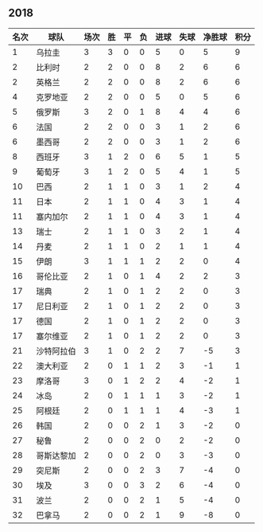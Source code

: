 ## 2018

|名次|球队|场次|胜|平|负|进球|失球|净胜球|积分|
|---|---|---|---|---|---|---|---|---|---|
|1|乌拉圭|3|3|0|0|5|0|5|9|
|2|比利时|2|2|0|0|8|2|6|6|
|2|英格兰|2|2|0|0|8|2|6|6|
|4|克罗地亚|2|2|0|0|5|0|5|6|
|5|俄罗斯|3|2|0|1|8|4|4|6|
|6|法国|2|2|0|0|3|1|2|6|
|6|墨西哥|2|2|0|0|3|1|2|6|
|8|西班牙|3|1|2|0|6|5|1|5|
|9|葡萄牙|3|1|2|0|5|4|1|5|
|10|巴西|2|1|1|0|3|1|2|4|
|11|日本|2|1|1|0|4|3|1|4|
|11|塞内加尔|2|1|1|0|4|3|1|4|
|13|瑞士|2|1|1|0|3|2|1|4|
|14|丹麦|2|1|1|0|2|1|1|4|
|15|伊朗|3|1|1|1|2|2|0|4|
|16|哥伦比亚|2|1|0|1|4|2|2|3|
|17|瑞典|2|1|0|1|2|2|0|3|
|17|尼日利亚|2|1|0|1|2|2|0|3|
|17|德国|2|1|0|1|2|2|0|3|
|17|塞尔维亚|2|1|0|1|2|2|0|3|
|21|沙特阿拉伯|3|1|0|2|2|7|-5|3|
|22|澳大利亚|2|0|1|1|2|3|-1|1|
|23|摩洛哥|3|0|1|2|2|4|-2|1|
|24|冰岛|2|0|1|1|1|3|-2|1|
|25|阿根廷|2|0|1|1|1|4|-3|1|
|26|韩国|2|0|0|2|1|3|-2|0|
|27|秘鲁|2|0|0|2|0|2|-2|0|
|28|哥斯达黎加|2|0|0|2|0|3|-3|0|
|29|突尼斯|2|0|0|2|3|7|-4|0|
|30|埃及|3|0|0|3|2|6|-4|0|
|31|波兰|2|0|0|2|1|5|-4|0|
|32|巴拿马|2|0|0|2|1|9|-8|0|

